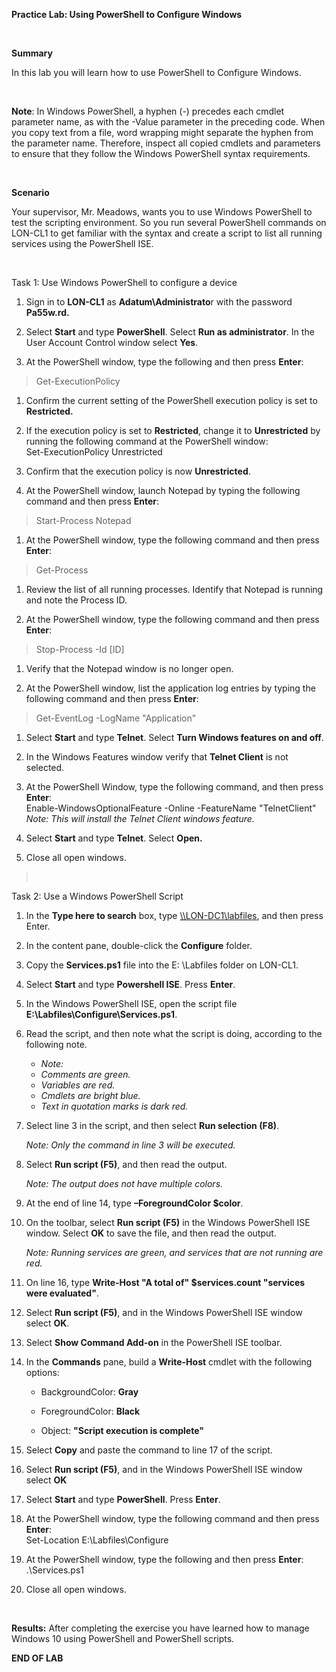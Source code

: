 **Practice Lab: Using PowerShell to Configure Windows**

 

**Summary**

In this lab you will learn how to use PowerShell to Configure Windows.

 

**Note**: In Windows PowerShell, a hyphen (-) precedes each cmdlet parameter
name, as with the -Value parameter in the preceding code. When you copy text
from a file, word wrapping might separate the hyphen from the parameter name.
Therefore, inspect all copied cmdlets and parameters to ensure that they follow
the Windows PowerShell syntax requirements.

 

**Scenario**

Your supervisor, Mr. Meadows, wants you to use Windows PowerShell to test the
scripting environment. So you run several PowerShell commands on LON-CL1 to get
familiar with the syntax and create a script to list all running services using
the PowerShell ISE.

 

Task 1: Use Windows PowerShell to configure a device

1.  Sign in to **LON-CL1** as **Adatum\\Administrato**r with the password
    **Pa55w.rd.**

2.  Select **Start** and type **PowerShell**. Select **Run as administrator**.
    In the User Account Control window select **Yes**.

3.  At the PowerShell window, type the following and then press **Enter**:

>   Get-ExecutionPolicy

1.  Confirm the current setting of the PowerShell execution policy is set to
    **Restricted.**

2.  If the execution policy is set to **Restricted**, change it to
    **Unrestricted** by running the following command at the PowerShell window:  
    Set-ExecutionPolicy Unrestricted

3.  Confirm that the execution policy is now **Unrestricted**.

4.  At the PowerShell window, launch Notepad by typing the following command and
    then press **Enter**:

>   Start-Process Notepad

1.  At the PowerShell window, type the following command and then press
    **Enter**:

>   Get-Process

1.  Review the list of all running processes. Identify that Notepad is running
    and note the Process ID.

2.  At the PowerShell window, type the following command and then press
    **Enter**:

>   Stop-Process -Id [ID]

1.  Verify that the Notepad window is no longer open.

2.  At the PowerShell window, list the application log entries by typing the
    following command and then press **Enter**:

>   Get-EventLog -LogName "Application"

1.  Select **Start** and type **Telnet**. Select **Turn Windows features on and
    off**.

2.  In the Windows Features window verify that **Telnet Client** is not
    selected.

3.  At the PowerShell Window, type the following command, and then press
    **Enter**:  
    Enable-WindowsOptionalFeature -Online -FeatureName "TelnetClient"  
    *Note: This will install the Telnet Client windows feature.*

4.  Select **Start** and type **Telnet**. Select **Open.**

5.  Close all open windows.

>    

Task 2: Use a Windows PowerShell Script

1.  In the **Type here to search** box, type
    [\\\\LON-DC1\\labfiles](file:///\\LON-DC1\labfiles), and then press Enter.

2.  In the content pane, double-click the **Configure** folder.

3.  Copy the **Services.ps1** file into the E: \\Labfiles folder on LON-CL1.

4.  Select **Start** and type **Powershell ISE**. Press **Enter**.

5.  In the Windows PowerShell ISE, open the script file
    **E:\\Labfiles\\Configure\\Services.ps1**.

6.  Read the script, and then note what the script is doing, according to the
    following note.

    -   _Note:_
    -   _Comments are green._
    -   _Variables are red._
    -   _Cmdlets are bright blue._
    -   _Text in quotation marks is dark red._

1.  Select line 3 in the script, and then select **Run selection (F8)**.  
    
    _Note: Only the command in line 3 will be executed._

2.  Select **Run script (F5)**, and then read the output.  
    
    _Note: The output does not have multiple colors._

3.  At the end of line 14, type **–ForegroundColor \$color**.

4.  On the toolbar, select **Run script (F5)** in the Windows PowerShell ISE
    window. Select **OK** to save the file, and then read the output.  
   
    _Note: Running services are green, and services that are not running are
    red._

5.  On line 16, type **Write-Host "A total of" \$services.count "services were
    evaluated"**.

6.  Select **Run script (F5)**, and in the Windows PowerShell ISE window select
    **OK**.

7.  Select **Show Command Add-on** in the PowerShell ISE toolbar.

8.  In the **Commands** pane, build a **Write-Host** cmdlet with the following
    options:

    -   BackgroundColor: **Gray**

    -   ForegroundColor: **Black**

    -   Object: **"Script execution is complete"**

9.  Select **Copy** and paste the command to line 17 of the script.

10. Select **Run script (F5)**, and in the Windows PowerShell ISE window select
    **OK**

11. Select **Start** and type **PowerShell**. Press **Enter**.

12. At the PowerShell window, type the following command and then press
    **Enter**:  
    Set-Location E:\\Labfiles\\Configure

13. At the PowerShell window, type the following and then press **Enter**:  
    .\\Services.ps1

14. Close all open windows.

 

**Results:** After completing the exercise you have learned how to manage
Windows 10 using PowerShell and PowerShell scripts.

**END OF LAB**